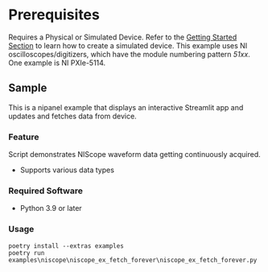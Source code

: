 Prerequisites
===============
Requires a Physical or Simulated Device. Refer to the [Getting Started Section](https://github.com/ni/nidaqmx-python/blob/master/README.rst) to learn how to create a simulated device. This example uses NI oscilloscopes/digitizers, which have the module numbering pattern _51xx_. One example is NI PXIe-5114.

## Sample

This is a nipanel example that displays an interactive Streamlit app and updates and fetches data from device.

### Feature

Script demonstrates NIScope waveform data getting continuously acquired.
- Supports various data types

### Required Software

- Python 3.9 or later

### Usage

```pwsh
poetry install --extras examples
poetry run examples\niscope\niscope_ex_fetch_forever\niscope_ex_fetch_forever.py
```
